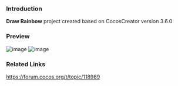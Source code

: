 ### Introduction
**Draw Rainbow** project created based on CocosCreator version 3.6.0

### Preview
![image](../../../image/202202/2022022411.png)
![image](../../../image/202202/2022022412.png)

### Related Links
https://forum.cocos.org/t/topic/118989
